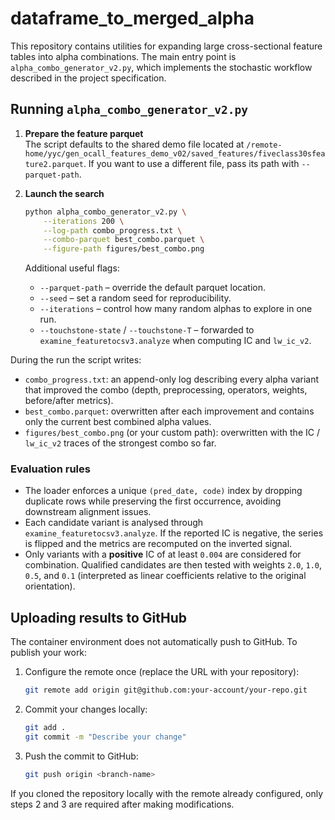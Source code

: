 # dataframe_to_merged_alpha

This repository contains utilities for expanding large cross-sectional feature tables into alpha combinations.  The main entry point is `alpha_combo_generator_v2.py`, which implements the stochastic workflow described in the project specification.

## Running `alpha_combo_generator_v2.py`

1. **Prepare the feature parquet**  
   The script defaults to the shared demo file located at
   `/remote-home/yyc/gen_ocall_features_demo_v02/saved_features/fiveclass30sfeature2.parquet`.  If you want to use a different file, pass its path with `--parquet-path`.

2. **Launch the search**  
   ```bash
   python alpha_combo_generator_v2.py \
       --iterations 200 \
       --log-path combo_progress.txt \
       --combo-parquet best_combo.parquet \
       --figure-path figures/best_combo.png
   ```
   Additional useful flags:
   - `--parquet-path` – override the default parquet location.
   - `--seed` – set a random seed for reproducibility.
   - `--iterations` – control how many random alphas to explore in one run.
   - `--touchstone-state` / `--touchstone-T` – forwarded to `examine_featuretocsv3.analyze` when computing IC and `lw_ic_v2`.

During the run the script writes:
- `combo_progress.txt`: an append-only log describing every alpha variant that improved the combo (depth, preprocessing, operators, weights, before/after metrics).
- `best_combo.parquet`: overwritten after each improvement and contains only the current best combined alpha values.
- `figures/best_combo.png` (or your custom path): overwritten with the IC / `lw_ic_v2` traces of the strongest combo so far.

### Evaluation rules

- The loader enforces a unique `(pred_date, code)` index by dropping duplicate rows while preserving the first occurrence, avoiding downstream alignment issues.
- Each candidate variant is analysed through `examine_featuretocsv3.analyze`.  If the reported IC is negative, the series is flipped and the metrics are recomputed on the inverted signal.
- Only variants with a **positive** IC of at least `0.004` are considered for combination.  Qualified candidates are then tested with weights `2.0`, `1.0`, `0.5`, and `0.1` (interpreted as linear coefficients relative to the original orientation).

## Uploading results to GitHub

The container environment does not automatically push to GitHub.  To publish your work:

1. Configure the remote once (replace the URL with your repository):
   ```bash
   git remote add origin git@github.com:your-account/your-repo.git
   ```

2. Commit your changes locally:
   ```bash
   git add .
   git commit -m "Describe your change"
   ```

3. Push the commit to GitHub:
   ```bash
   git push origin <branch-name>
   ```

If you cloned the repository locally with the remote already configured, only steps 2 and 3 are required after making modifications.

